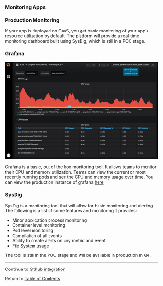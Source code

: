 ### Monitoring Apps

### Production Monitoring

If your app is deployed on CaaS, you get basic monitoring of your app's resource utilization by default. The platform will provide a real-time monitoring dashboard built using SysDig, which is still in a POC stage.

### Grafana

![Grafana](../images/monitoring1.png)

Grafana is a basic, out of the box monitoring tool. It allows teams to monitor their CPU and memory utilization. Teams can view the current or most recently running pods and see the CPU and memory usage over time. You can view the production instance of grafana [here](https://monitoring.app.caas.ford.com/)

### SysDig

SysDig is a monitoring tool that will allow for basic monitoring and alerting. The following is a list of some features and monitoring it provides:

- Minor application process monitoring
- Container level monitoring
- Pod level monitoring
- Compilation of all events
- Ability to create alerts on any metric and event
- File System usage

The tool is still in the POC stage and will be available in production in Q4.

<!--
> NOTE: This implementation is subject to change

#### Dockerfile Changes

Open Dockerfile-2 located in `springboot/image` for your own reference. We will review the additions that you can simply add to your Dockerfiles to include a Dyntrace agent in your containers.

```Dockerfile
FROM registry.redhat.io/rhscl/python-27-rhel7 AS builder
ARG DT_API_URL="https://wwwqa.dynatrace.ford.com/e/114d327e-ea9d-46cc-92d3-3967eaedacde/api/"
ARG DT_API_TOKEN="YOUR_TOKEN_HERE"
ARG DT_ONEAGENT_OPTIONS="flavor=default&include=java"
ENV DT_HOME="/opt/dynatrace/oneagent"
USER root
RUN mkdir -p "$DT_HOME" && \
    wget --no-check-certificate -O "$DT_HOME/oneagent.zip" "$DT_API_URL/v1/deployment/installer/agent/unix/paas/latest?Api-Token=$DT_API_TOKEN&$DT_ONEAGENT_OPTIONS" && \
    unzip -d "$DT_HOME" "$DT_HOME/oneagent.zip" && \
    rm "$DT_HOME/oneagent.zip"
```

The first part of the Dockerfile sets arguments and environment variables for the Dynatrace URL, token, options, and home directory. The `RUN` step uses all these variables to make a directory in which to play the Dynatrace agent and unzip it.

The rest of the Dockerfile is the Dockerfile is nearly the same as our previous Dockerfile, with another `FROM` statement. This is known as a [multi-stage build](https://docs.docker.com/develop/develop-images/multistage-build/). Each `FROM` statement can use a different base. Below is the rest of the Dockerfile.

```Dockerfile
FROM registry.redhat.io/redhat-openjdk-18/openjdk18-openshift
EXPOSE 8080
COPY --from=builder /opt/dynatrace/oneagent /opt/dynatrace/oneagent #<--New Line
RUN sh /opt/dynatrace/oneagent/dynatrace-agent64.sh                 #<--New Line
ARG JAR_FILE=../build/libs/devenablement-service-helloworld.jar
ADD ${JAR_FILE} devenablement-service-helloworld.jar
USER root                                                           #<--New Line
ENTRYPOINT ["java","-Djava.security.egd=file:/dev/./urandom","-jar","devenablement-service-helloworld.jar"]
```

In the second stage of our multi-stage build, we have most of the same Dockerfile as we did previously. There are 3 changes to include Dynatrace.

These additions to your Dockerfile will enable your pods to send data to Dynatrace.
-->
---

Continue to [Github integration](./19-contint.md)

Return to [Table of Contents](../README.md#agenda)
